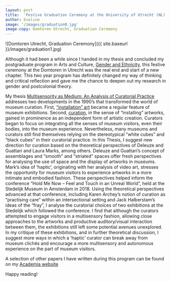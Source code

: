 ```yaml
---
layout: post
title:  'Festive Graduation Ceremony at the University of Utrecht (NL)'
author: Eveline
image: '/images/graduation0.jpg'
image-copy: Domtoren Utrecht, Graduation Ceremony
---
```


![Domtoren Utrecht, Graduation Ceremony]({{ site.baseurl }}/images/graduation1.jpg)

Although it had been a while since I handed in my thesis and concluded my postgraduate program in Arts and Culture, [Gender and Ethnicity](https://www.uu.nl/masters/en/gender-studies-research), this festive ceremony at the Domtoren in Utrecht was the real end and start of a new chapter. 
     This two year program has definitely changed my way of thinking and critical reflection and gave me the chance to deepen out my research in gender and postcolonial theory. 

My thesis [Multisensority as Medium: An Analysis of Curatorial Practice](https://dspace.library.uu.nl/handle/1874/381435) addresses two developments in the 1990’s that transformed the world of museum curation. First, [“installation” art](https://www.tate.org.uk/art/art-terms/i/installation-art) became a regular feature of museum exhibitions. Second, [curation](https://www.tate.org.uk/art/art-terms/c/curator), in the sense of “installing” artworks, gained in prominence as an independent form of artistic creation. Curators began to focus on integrating all the senses of museum visitors, even their bodies, into the museum experience. Nevertheless, many museums and curators still find themselves relying on the stereotypical “white cubes” and “black cubes” in their curatorial practice. In this Thesis, I suggest new direction for curation based on the theoretical perspectives of Deleuze and Guattari and Laura Marks, among others. Deleuze and Guattari’s concept of assemblages and “smooth” and “striated” spaces offer fresh perspectives for analysing the use of space and the display of artworks in museums. Mark’s idea of ‘haptic’, originating with her analysis of video art, stresses the opportunity for museum visitors to experience artworks in a more intimate and embodied fashion. These perspectives helped inform the conference “Hold Me Now – Feel and Touch in an Unreal World”, held at the Stedelijk Museum in Amsterdam in 2018. Using the theoretical perspectives advanced at that conference, including Karen Archey’s notion of curation as “practising care” within an intersectional setting and Jack Halberstam’s ideas of the “fray”, I analyse the curatorial choices of two exhibitions at the Stedelijk which followed the conference. I find that although the curators attempted to engage visitors in a multisensory fashion, allowing close approaches to the artworks and productive auditory/visual interaction between them, the exhibitions still left some potential avenues unexplored. In my critique of these exhibitions, and in further theoretical discussion, I suggest more ways in which a ‘haptic’ curator can break away from museum clichés and encourage a more multisensory and autonomous experience on the part of museum visitors.

A selection of other papers I have written during this program can be found on my [Academia website](http://independent.academia.edu/EvelineVondeling)

Happy reading!
